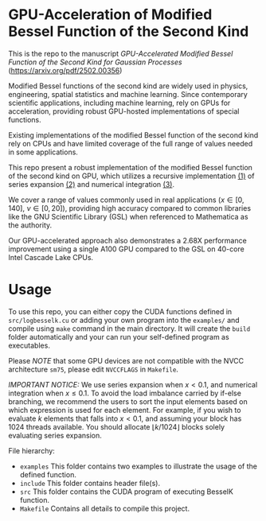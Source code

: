 # GPU-Acceleration of Modified Bessel Function of the Second Kind

This is the repo to the manuscript *GPU-Accelerated Modified Bessel Function of the Second Kind for Gaussian Processes* (https://arxiv.org/pdf/2502.00356)

Modified Bessel functions of the second kind are widely used in physics, engineering, spatial statistics and machine learning. Since contemporary scientific applications, including machine learning, rely on GPUs for acceleration, providing robust GPU-hosted implementations of special functions.

Existing implementations of the modified Bessel function of the second kind rely on CPUs and have limited coverage of the full range of values needed in some applications. 

This repo present a robust implementation of the modified Bessel function of the second kind on GPU, which utilizes a recursive implementation [(1)](https://dl.acm.org/doi/pdf/10.1145/355921.355928) of series expansion [(2)](https://www.sciencedirect.com/science/article/pii/0021999175900820) and numerical integration [(3)](https://www.sciencedirect.com/science/article/pii/S2352711021001655).

We cover a range of values commonly used in real applications ($x \in [0, 140]$, $\nu \in [0, 20]$), providing high accuracy compared to common libraries like the GNU Scientific Library (GSL) when referenced to Mathematica as the authority. 

Our GPU-accelerated approach also demonstrates a $2.68$X performance improvement using a single A100 GPU compared to the GSL on 40-core Intel Cascade Lake CPUs.


# Usage

To use this repo, you can either copy the CUDA functions defined in `src/logbesselk.cu` or adding your own program into the `examples/` and compile using `make` command in the main directory. It will create the `build` folder automatically and your can run your self-defined program as executables.

Please *NOTE* that some GPU devices are not compatible with the NVCC architecture `sm75`, please edit `NVCCFLAGS` in `Makefile`.

*IMPORTANT NOTICE:* We use series expansion when $x < 0.1$, and numerical integration when $x \leq 0.1$. To avoid the load imbalance carried by if-else branching, we recommend the users to sort the input elements based on which expression is used for each element. For example, if you wish to evaluate $k$ elements that falls into $x < 0.1$, and assuming your block has 1024 threads available. You should allocate $\lfloor k/1024 \rfloor$ blocks solely evaluating series expansion.


File hierarchy:

- `examples` This folder contains two examples to illustrate the usage of the defined function.
- `include` This folder contains header file(s).
- `src` This folder contains the CUDA program of executing BesselK function.
- `Makefile` Contains all details to compile this project.
